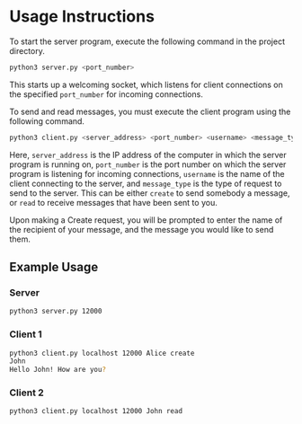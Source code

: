 # Usage Instructions

To start the server program, execute the following command in the project directory.
```bash
python3 server.py <port_number>
```
This starts up a welcoming socket, which listens for client connections
on the specified `port_number` for incoming connections.


To send and read messages, you must execute the client program using the following command.
```bash
python3 client.py <server_address> <port_number> <username> <message_type>
```
Here, `server_address` is the IP address of the computer in which the server program is running on,
`port_number` is the port number on which the server program is listening for incoming connections,
`username` is the name of the client connecting to the server, and `message_type` is the type of
request to send to the server. This can be either `create` to send somebody a message,
or `read` to receive messages that have been sent to you.

Upon making a Create request, you will be prompted to enter the name of the
recipient of your message, and the message you would like to send them.

## Example Usage
### Server
```bash
python3 server.py 12000
```

### Client 1
```bash
python3 client.py localhost 12000 Alice create
John
Hello John! How are you?
```

### Client 2
```bash
python3 client.py localhost 12000 John read
```